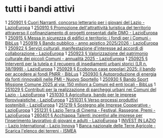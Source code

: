<base target="_blank" rel="noopener noreferrer">

# tutti i bandi attivi

1 [250901 § Cuori Narranti, concorso letterario per i giovani del Lazio - LazioEuropa](https://www.lazioeuropa.it/bandi-regionali/cuori-narranti-concorso-letterario-per-i-giovani-del-lazio/)
1 [250910 § Promozione dell'attrattività turistica del territorio attraverso il cofinanziamento di progetti presentati dalle DMO - LazioEuropa](https://www.lazioeuropa.it/bandi/promozione-dellattrattivita-turistica-del-territorio-attraverso-il-cofinanziamento-di-progetti-presentati-dalle-dmo/)
1 [250915 § Messa in sicurezza di edifici e territorio: i fondi per i Comuni - BibLus](https://biblus.acca.it/contributi-messa-in-sicurezza-edifici-e-territorio/)
1 [250919 § Bando pubblico - anno apistico 2025/2026 - LazioEuropa](https://www.lazioeuropa.it/bandi-regionali/bando-pubblico-anno-apistico-2025-2026/)
1 [250922 § Servizi culturali, manifestazione d'interesse ad accordi di collaborazione - LazioEuropa](https://www.lazioeuropa.it/bandi/servizi-culturali-manifestazione-dinteresse-ad-accordi-di-collaborazione/)
1 [250923 § Valorizzazione del patrimonio culturale dei piccoli Comuni - annualità 2025 - LazioEuropa](https://www.lazioeuropa.it/bandi/valorizzazione-del-patrimonio-culturale-dei-piccoli-comuni-annualita-2025/)
1 [250925 § Interventi per la tutela e il recupero di insediamenti urbani storici (LR n. 38/1999) - LazioEuropa](https://www.lazioeuropa.it/bandi/interventi-per-la-tutela-e-il-recupero-di-insediamenti-urbani-storici-lr-n-38-1999/)
1 [250929 § Ecobonus case popolari 2025: il bando per accedere ai fondi PNRR - BibLus](https://biblus.acca.it/notizie/ecobonus-case-popolari-2025-il-bando-per-accedere-ai-fondi-pnrr/)
1 [250930 § Autoproduzione di energia da fonti rinnovabili nelle PMI – Nuovo Sportello](https://www.mimit.gov.it/it/incentivi/autoproduzione-di-energia-da-fonti-rinnovabili-nelle-pmi-nuovo-sportello)
1 [250930 § Bando Sport Missione Comune 2025 al via: 150 milioni a Comuni ed enti locali - BibLus](https://biblus.acca.it/bando-sport-missione-comune/)
1 [251029 § Contributi per la realizzazione di parcheggi urbani nei Comuni del Lazio - LazioEuropa](https://www.lazioeuropa.it/bandi/contributi-per-la-realizzazione-di-parcheggi-urbani-nei-comuni-del-lazio/)
1 [251030 § Agricoltura, bando per le imprese florovivaistiche - LazioEuropa](https://www.lazioeuropa.it/fsc/agricoltura-bando-per-le-imprese-florovivaistiche/)
1 [251031 § Verso processi produttivi sostenibili - LazioEuropa](https://www.lazioeuropa.it/bandi/verso-processi-produttivi-sostenibili/)
1 [251219 § Sostegno alle Imprese Cooperative - LazioEuropa](https://www.lazioeuropa.it/bandi/sostegno-alle-imprese-cooperative/)
1 [251231 § Lazio Terra di Cinema - Festival, Rassegne, Premi - LazioEuropa](https://www.lazioeuropa.it/bandi/lazio-terra-di-cinema-festival-rassegne-premi/)
1 [260401 § Acchiappa Talenti: incentivi alle imprese per l’inserimento lavorativo di giovani e adulti - LazioEuropa](https://www.lazioeuropa.it/bandi/acchiappa-talenti-incentivi-alle-imprese-per-linserimento-lavorativo-di-giovani-e-adulti/)
1 [INVEST IN LAZIO - Lazio International - Lazio Innova](https://www.lazioinnova.it/laziointernational/invest-in-lazio/)
1 [Banca nazionale delle Terre Agricole - Scarica l&#39;elenco dei terreni - ISMEA](https://www.ismea.it/flex/FixedPages/Common/Bta-DownloadElencoTerreni.php/L/IT)
